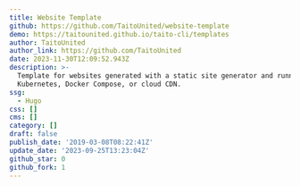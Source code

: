 ```yaml
---
title: Website Template
github: https://github.com/TaitoUnited/website-template
demo: https://taitounited.github.io/taito-cli/templates
author: TaitoUnited
author_link: https://github.com/TaitoUnited
date: 2023-11-30T12:09:52.943Z
description: >-
  Template for websites generated with a static site generator and running on
  Kubernetes, Docker Compose, or cloud CDN.
ssg:
  - Hugo
css: []
cms: []
category: []
draft: false
publish_date: '2019-03-08T08:22:41Z'
update_date: '2023-09-25T13:23:04Z'
github_star: 0
github_fork: 1
---
```

